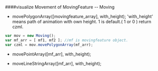 ####visualize Movement of MovingFeature -- Moving

* movePolygonArray([movingfeature_array], with_height);
'with_height' means path of animation with own height. 1 is default.( 1 or 0 )
return czml.

```js
var mov = new Moving();
var mf_arr = [ mf1, mf2 ]; //mf is movingfeature object.
var czml = mov.movePolygonArray(mf_arr);
```

* movePointArray([mf_arr], with_height);

* moveLineStringArray([mf_arr], with_height);


